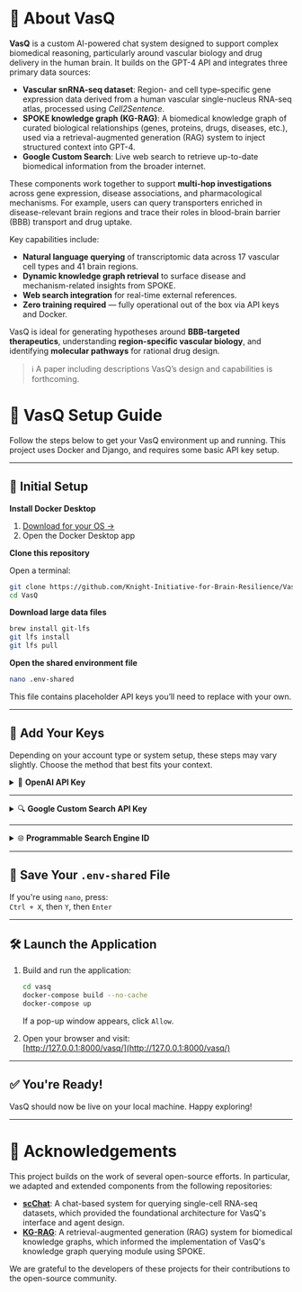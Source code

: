 # 🧬 About VasQ

**VasQ** is a custom AI-powered chat system designed to support complex biomedical reasoning, particularly around vascular biology and drug delivery in the human brain. It builds on the GPT-4 API and integrates three primary data sources:

- **Vascular snRNA-seq dataset**: Region- and cell type–specific gene expression data derived from a human vascular single-nucleus RNA-seq atlas, processed using *Cell2Sentence*.
- **SPOKE knowledge graph (KG-RAG)**: A biomedical knowledge graph of curated biological relationships (genes, proteins, drugs, diseases, etc.), used via a retrieval-augmented generation (RAG) system to inject structured context into GPT-4.
- **Google Custom Search**: Live web search to retrieve up-to-date biomedical information from the broader internet.

These components work together to support **multi-hop investigations** across gene expression, disease associations, and pharmacological mechanisms. For example, users can query transporters enriched in disease-relevant brain regions and trace their roles in blood-brain barrier (BBB) transport and drug uptake.

Key capabilities include:

- **Natural language querying** of transcriptomic data across 17 vascular cell types and 41 brain regions.
- **Dynamic knowledge graph retrieval** to surface disease and mechanism-related insights from SPOKE.
- **Web search integration** for real-time external references.
- **Zero training required** — fully operational out of the box via API keys and Docker.

VasQ is ideal for generating hypotheses around **BBB-targeted therapeutics**, understanding **region-specific vascular biology**, and identifying **molecular pathways** for rational drug design.

> ℹ️ A paper including descriptions VasQ’s design and capabilities is forthcoming.

# 🧠 VasQ Setup Guide

Follow the steps below to get your VasQ environment up and running. This project uses Docker and Django, and requires some basic API key setup.

---

## 🚀 Initial Setup

**Install Docker Desktop**  

1. [Download for your OS →](https://docs.docker.com/desktop/)
2. Open the Docker Desktop app

**Clone this repository**  

Open a terminal:

   ```bash
   git clone https://github.com/Knight-Initiative-for-Brain-Resilience/VasQ.git
   cd VasQ
   ```

**Download large data files**  

   ```bash
   brew install git-lfs
   git lfs install
   git lfs pull
   ```

**Open the shared environment file**  

   ```bash
   nano .env-shared
   ```

   This file contains placeholder API keys you’ll need to replace with your own.

---

## 🔑 Add Your Keys

Depending on your account type or system setup, these steps may vary slightly. Choose the method that best fits your context.

<details>
<summary>🧠 <strong>OpenAI API Key</strong></summary>

#### Individual Users

1. Create or sign in: [OpenAI Account](https://auth.openai.com/create-account)  
2. Go to [API Keys](https://platform.openai.com/api-keys)  
3. Click `+ Create new secret key`  
4. Name it, keep **Default project** and **All permissions**
5. Click `Create secret key`
6. Copy the key into your `.env-shared` file

#### Organization Accounts

1. Log in to your org account  
2. Visit [Organization API Keys](https://platform.openai.com/settings/organization/api-keys)  
3. Click `+ Create new secret key`  
4. Name it, choose the appropriate project, keep **All permissions**
5. Click `Create secret key`
6. Copy the key into your `.env-shared` file

</details>

---

<details>
<summary>🔍 <strong>Google Custom Search API Key</strong></summary>

> ⚠️ Google offers a generous free trial for this API.

1. Log in to your [Google Account](https://accounts.google.com)  
2. Go to [Google Custom Search API](https://console.cloud.google.com/marketplace/product/google/customsearch.googleapis.com)  
3. Create or select a project  
4. Click **Enable** 
5. In the sidebar, go to **Credentials**  
6. Click `+ Create credentials` → **API key**  
7. Click **Edit API key**  
8. Under **Application restrictions**, choose **None**  
9. Under **API restrictions**, select **Restrict key**  
10. From the dropdown, choose **Custom Search API** → Click **OK**  
11. Click **Save**, **Show key**, then copy the API key into `.env-shared`

</details>

---

<details>
<summary>🌐 <strong>Programmable Search Engine ID</strong></summary>

1. Go to the [Programmable Search Control Panel](https://programmablesearchengine.google.com/controlpanel/all)  
2. Click **Add**  
3. Name your engine  
4. For "What to search?", select **Search the entire web**  
5. Leave “Search settings” unchecked  
6. Fill out the CAPTCHA and click **Create**  
7. On the next page, go to **Back to all engines**  
8. Click on the engine you just created  
9. In the **Overview** section under **Basic**, copy your **Search engine ID** and paste it into `.env-shared`

</details>

---

## 💾 Save Your `.env-shared` File

If you're using `nano`, press:  
`Ctrl + X`, then `Y`, then `Enter`

---

## 🛠️ Launch the Application

1. Build and run the application:

   ```bash
   cd vasq
   docker-compose build --no-cache
   docker-compose up
   ```

   If a pop-up window appears, click `Allow`.

2. Open your browser and visit:  
   [http://127.0.0.1:8000/vasq/](http://127.0.0.1:8000/vasq/)

---

## ✅ You're Ready!

VasQ should now be live on your local machine. Happy exploring!

---

# 🙏 Acknowledgements

This project builds on the work of several open-source efforts. In particular, we adapted and extended components from the following repositories:

- [**scChat**](https://github.com/li-group/scChat): A chat-based system for querying single-cell RNA-seq datasets, which provided the foundational architecture for VasQ's interface and agent design.
- [**KG-RAG**](https://github.com/BaranziniLab/KG_RAG): A retrieval-augmented generation (RAG) system for biomedical knowledge graphs, which informed the implementation of VasQ's knowledge graph querying module using SPOKE.

We are grateful to the developers of these projects for their contributions to the open-source community.
